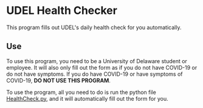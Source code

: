 # UDEL Health Checker

This program fills out UDEL's daily health check for you automatically.

## Use
To use this program, you need to be a University of Delaware student or employee. It will also only fill out the form 
as if you do not have COVID-19 or do not have symptoms. If you do have COVID-19 or have symptoms of COVID-19, **DO NOT 
USE THIS PROGRAM**.

To use the program, all you need to do is run the python file [HealthCheck.py](HealthCheck.py), and it will 
automatically fill out the form for you.